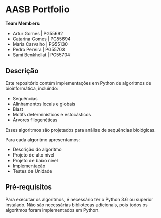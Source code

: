 # AASB Portfolio
 
 **Team Members:**

* Artur Gomes       | PG55692
* Catarina Gomes    | PG55694
* Maria Carvalho    | PG55130
* Pedro Pereira     | PG55703
* Sami Benkhellat   | PG55704


## Descrição
Este repositório contém implementações em Python de algoritmos de bioinformática, incluindo:


- Sequências
- Alinhamentos locais e globais
- Blast
- Motifs determinísticos e estocásticos
- Árvores filogenéticas

Esses algoritmos são projetados para análise de sequências biológicas.

Para cada algoritmo apresentamos:

- Descrição do algoritmo
- Projeto de alto nível
- Projeto de baixo nível
- Implementação
- Testes de Unidade 



## Pré-requisitos
Para executar os algoritmos, é necessário ter o Python 3.6 ou superior instalado. Não são necessárias bibliotecas adicionais, pois todos os algoritmos foram implementados em Python.

